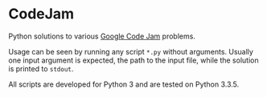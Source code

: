 # CodeJam


Python solutions to various [Google Code Jam][1] problems.

Usage can be seen by running any script `*.py` without arguments.
Usually one input argument is expected, the path to the input file, while the solution is printed to `stdout`.

All scripts are developed for Python 3 and are tested on Python 3.3.5.


[1]: https://code.google.com/codejam/ "Google Code Jam"
